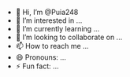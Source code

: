 - 👋 Hi, I’m @Puia248
- 👀 I’m interested in ...
- 🌱 I’m currently learning ...
- 💞️ I’m looking to collaborate on ...
- 📫 How to reach me ...
- 😄 Pronouns: ...
- ⚡ Fun fact: ...

<!---
Puia248/Puia248 is a ✨ special ✨ repository because its `README.md` (this file) appears on your GitHub profile.
You can click the Preview link to take a look at your changes.
--->
